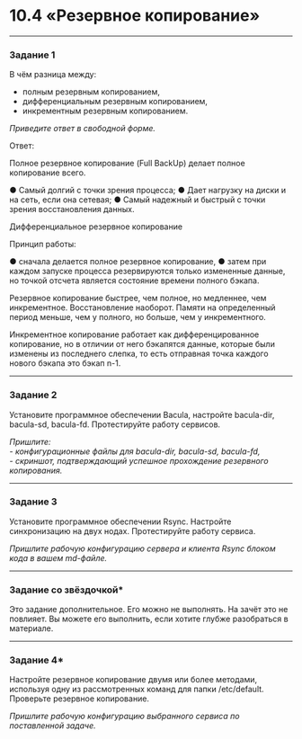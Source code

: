 # 10.4 «Резервное копирование»

---

### Задание 1

В чём разница между:

- полным резервным копированием,
- дифференциальным резервным копированием,
- инкрементным резервным копированием.

*Приведите ответ в свободной форме.*

Ответ:

Полное резервное копирование (Full BackUp) делает полное копирование всего.

● Самый долгий с точки зрения процесса;
● Дает нагрузку на диски и на сеть, если она сетевая;
● Самый надежный и быстрый с точки зрения восстановления данных.

Дифференциальное резервное копирование

Принцип работы:

● сначала делается полное резервное копирование,
● затем при каждом запуске процесса резервируются только измененные данные, но точкой отсчета является состояние времени полного бэкапа.

Резервное копирование быстрее, чем полное, но медленнее, чем инкрементное. Восстановление наоборот. Памяти на определенный период меньше, чем у полного, но больше, чем у инкрементного.

Инкрементное копирование работает как дифференцированное копирование, но в отличии от него бэкапятся данные, которые были изменены из последнего слепка, то есть отправная точка каждого нового бэкапа это бэкап n-1.


---

### Задание 2

Установите программное обеспечении Bacula, настройте bacula-dir, bacula-sd,  bacula-fd. Протестируйте работу сервисов.

*Пришлите:*   
*- конфигурационные файлы для bacula-dir, bacula-sd,  bacula-fd,*   
*- скриншот, подтверждающий успешное прохождение резервного копирования.*

---

### Задание 3

Установите программное обеспечении Rsync. Настройте синхронизацию на двух нодах. Протестируйте работу сервиса.

*Пришлите рабочую конфигурацию сервера и клиента Rsync блоком кода в вашем md-файле.*

---

### Задание со звёздочкой*
Это задание дополнительное. Его можно не выполнять. На зачёт это не повлияет. Вы можете его выполнить, если хотите глубже разобраться в материале.

---

### Задание 4*

Настройте резервное копирование двумя или более методами, используя одну из рассмотренных команд для папки /etc/default. Проверьте резервное копирование.

*Пришлите рабочую конфигурацию выбранного сервиса по поставленной задаче.*

